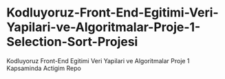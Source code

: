 # Kodluyoruz-Front-End-Egitimi-Veri-Yapilari-ve-Algoritmalar-Proje-1-Selection-Sort-Projesi
Kodluyoruz Front-End Egitimi Veri Yapilari ve Algoritmalar Proje 1 Kapsaminda Actigim Repo
